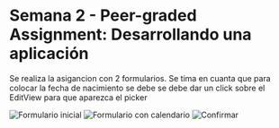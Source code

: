 # Semana 2 - Peer-graded Assignment: Desarrollando una aplicación

Se realiza la asigancion con 2 formularios. Se tima en cuanta que para colocar la fecha de
nacimiento se debe se debe dar un click sobre el EditView para que aparezca el picker


![Formulario inicial](hernanramire.github.com/ca_s2_intents/docs/form_inicial.png)
![Formulario con calendario](hernanramire.github.com/ca_s2_intents/docs/calendario.png)
![Confirmar](hernanramire.github.com/ca_s2_intents/docs/confirmar.png)
